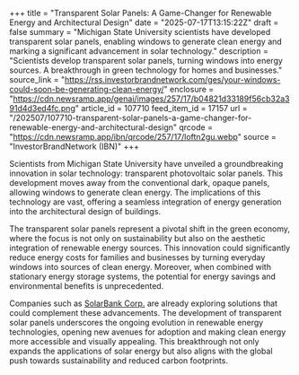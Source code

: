 +++
title = "Transparent Solar Panels: A Game-Changer for Renewable Energy and Architectural Design"
date = "2025-07-17T13:15:22Z"
draft = false
summary = "Michigan State University scientists have developed transparent solar panels, enabling windows to generate clean energy and marking a significant advancement in solar technology."
description = "Scientists develop transparent solar panels, turning windows into energy sources. A breakthrough in green technology for homes and businesses."
source_link = "https://rss.investorbrandnetwork.com/ges/your-windows-could-soon-be-generating-clean-energy/"
enclosure = "https://cdn.newsramp.app/genai/images/257/17/b04821d33189f56cb32a391d4d3ed4fc.png"
article_id = 107710
feed_item_id = 17157
url = "/202507/107710-transparent-solar-panels-a-game-changer-for-renewable-energy-and-architectural-design"
qrcode = "https://cdn.newsramp.app/ibn/qrcode/257/17/loftn2gu.webp"
source = "InvestorBrandNetwork (IBN)"
+++

<p>Scientists from Michigan State University have unveiled a groundbreaking innovation in solar technology: transparent photovoltaic solar panels. This development moves away from the conventional dark, opaque panels, allowing windows to generate clean energy. The implications of this technology are vast, offering a seamless integration of energy generation into the architectural design of buildings.</p><p>The transparent solar panels represent a pivotal shift in the green economy, where the focus is not only on sustainability but also on the aesthetic integration of renewable energy sources. This innovation could significantly reduce energy costs for families and businesses by turning everyday windows into sources of clean energy. Moreover, when combined with stationary energy storage systems, the potential for energy savings and environmental benefits is unprecedented.</p><p>Companies such as <a href='https://solarbankcorp.com' rel='nofollow' target='_blank'>SolarBank Corp.</a> are already exploring solutions that could complement these advancements. The development of transparent solar panels underscores the ongoing evolution in renewable energy technologies, opening new avenues for adoption and making clean energy more accessible and visually appealing. This breakthrough not only expands the applications of solar energy but also aligns with the global push towards sustainability and reduced carbon footprints.</p>